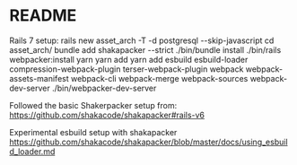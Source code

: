 # README
Rails 7 setup:
rails new asset_arch -T -d postgresql --skip-javascript
cd asset_arch/
bundle add shakapacker --strict
./bin/bundle install
./bin/rails webpacker:install
yarn
yarn add yarn add esbuild esbuild-loader compression-webpack-plugin terser-webpack-plugin webpack webpack-assets-manifest webpack-cli webpack-merge webpack-sources webpack-dev-server
./bin/webpacker-dev-server


Followed the basic Shakerpacker setup from:
https://github.com/shakacode/shakapacker#rails-v6

Experimental esbuild setup with shakapacker
https://github.com/shakacode/shakapacker/blob/master/docs/using_esbuild_loader.md